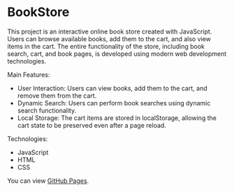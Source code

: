 # BookStore
This project is an interactive online book store created with JavaScript. Users can browse available books, add them to the cart, and also view items in the cart. The entire functionality of the store, including book search, cart, and book pages, is developed using modern web development technologies.

Main Features:
- User Interaction: Users can view books, add them to the cart, and remove them from the cart.
- Dynamic Search: Users can perform book searches using dynamic search functionality.
- Local Storage: The cart items are stored in localStorage, allowing the cart state to be preserved even after a page reload.

Technologies:
- JavaScript
- HTML
- CSS

You can view [GitHub Pages](https://salyens.github.io/BookStore/).
